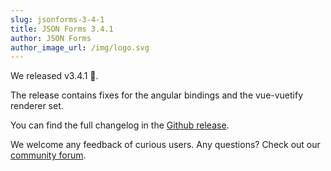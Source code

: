 ```yaml
---
slug: jsonforms-3-4-1
title: JSON Forms 3.4.1
author: JSON Forms
author_image_url: /img/logo.svg
---
```

We released v3.4.1 🎉.

The release contains fixes for the angular bindings and the vue-vuetify renderer set.

You can find the full changelog in the [Github release](https://github.com/eclipsesource/jsonforms/releases/tag/v3.4.1).

We welcome any feedback of curious users. Any questions? Check out our [community forum](http://jsonforms.discourse.group).
